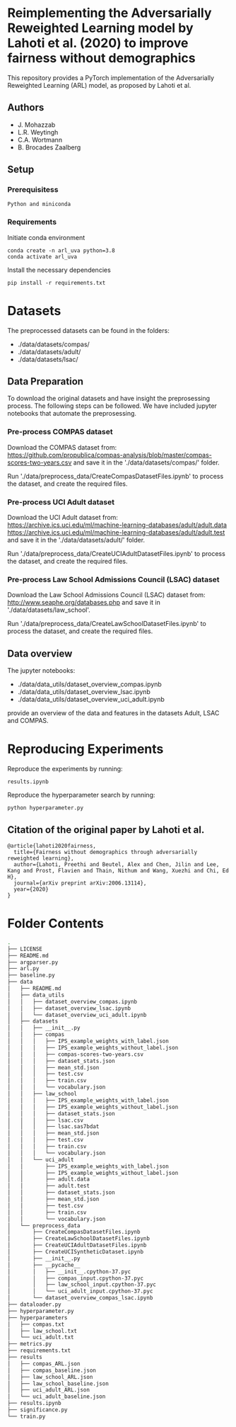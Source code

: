 # Reimplementing the Adversarially Reweighted Learning model by Lahoti et al. (2020) to improve fairness without demographics

This repository provides a PyTorch implementation of the Adversarially Reweighted Learning (ARL) model, as proposed by Lahoti et al.  

## Authors
* J. Mohazzab
* L.R. Weytingh
* C.A. Wortmann
* B. Brocades Zaalberg

## Setup
### Prerequisitess
```
Python and miniconda
```

### Requirements
Initiate conda environment
```
conda create -n arl_uva python=3.8
conda activate arl_uva
```

Install the necessary dependencies
```
pip install -r requirements.txt
```

# Datasets
The preprocessed datasets can be found in the folders:
 * ./data/datasets/compas/
 * ./data/datasets/adult/
 * ./data/datasets/lsac/



## Data Preparation
To download the original datasets and have insight the preprosessing process. The following steps can be followed. We have included jupyter notebooks that automate the preprosessing.

### Pre-process COMPAS dataset 
Download the COMPAS dataset from: https://github.com/propublica/compas-analysis/blob/master/compas-scores-two-years.csv and save it in the './data/datasets/compas/' folder.

Run './data/preprocess_data/CreateCompasDatasetFiles.ipynb' to process the dataset, and create the required files.

### Pre-process UCI Adult dataset 
Download the UCI Adult dataset from: https://archive.ics.uci.edu/ml/machine-learning-databases/adult/adult.data https://archive.ics.uci.edu/ml/machine-learning-databases/adult/adult.test and save it in the './data/datasets/adult/' folder.

Run './data/preprocess_data/CreateUCIAdultDatasetFiles.ipynb' to process the dataset, and create the required files.

### Pre-process  Law School Admissions Council (LSAC) dataset 
Download the  Law School Admissions Council (LSAC) dataset from: http://www.seaphe.org/databases.php and save it in './data/datasets/law_school'.

Run './data/preprocess_data/CreateLawSchoolDatasetFiles.ipynb' to process the dataset, and create the required files.

## Data overview

The jupyter notebooks:
* ./data/data_utils/dataset_overview_compas.ipynb
* ./data/data_utils/dataset_overview_lsac.ipynb
* ./data/data_utils/dataset_overview_uci_adult.ipynb

provide an overview of the data and features in the datasets Adult, LSAC and COMPAS.


# Reproducing Experiments
Reproduce the experiments by running:
```
results.ipynb
```

Reproduce the hyperparameter search by running:
```
python hyperparameter.py
```


## Citation of the original paper by Lahoti et al.
```
@article{lahoti2020fairness,
  title={Fairness without demographics through adversarially reweighted learning},
  author={Lahoti, Preethi and Beutel, Alex and Chen, Jilin and Lee, Kang and Prost, Flavien and Thain, Nithum and Wang, Xuezhi and Chi, Ed H},
  journal={arXiv preprint arXiv:2006.13114},
  year={2020}
}
```


# Folder Contents


```bash
.
├── LICENSE
├── README.md
├── argparser.py
├── arl.py
├── baseline.py
├── data
│   ├── README.md
│   ├── data_utils
│   │   ├── dataset_overview_compas.ipynb
│   │   ├── dataset_overview_lsac.ipynb
│   │   └── dataset_overview_uci_adult.ipynb
│   ├── datasets
│   │   ├── __init__.py
│   │   ├── compas
│   │   │   ├── IPS_example_weights_with_label.json
│   │   │   ├── IPS_example_weights_without_label.json
│   │   │   ├── compas-scores-two-years.csv
│   │   │   ├── dataset_stats.json
│   │   │   ├── mean_std.json
│   │   │   ├── test.csv
│   │   │   ├── train.csv
│   │   │   └── vocabulary.json
│   │   ├── law_school
│   │   │   ├── IPS_example_weights_with_label.json
│   │   │   ├── IPS_example_weights_without_label.json
│   │   │   ├── dataset_stats.json
│   │   │   ├── lsac.csv
│   │   │   ├── lsac.sas7bdat
│   │   │   ├── mean_std.json
│   │   │   ├── test.csv
│   │   │   ├── train.csv
│   │   │   └── vocabulary.json
│   │   └── uci_adult
│   │       ├── IPS_example_weights_with_label.json
│   │       ├── IPS_example_weights_without_label.json
│   │       ├── adult.data
│   │       ├── adult.test
│   │       ├── dataset_stats.json
│   │       ├── mean_std.json
│   │       ├── test.csv
│   │       ├── train.csv
│   │       └── vocabulary.json
│   └── preprocess_data
│       ├── CreateCompasDatasetFiles.ipynb
│       ├── CreateLawSchoolDatasetFiles.ipynb
│       ├── CreateUCIAdultDatasetFiles.ipynb
│       ├── CreateUCISyntheticDataset.ipynb
│       ├── __init__.py
│       ├── __pycache__
│       │   ├── __init__.cpython-37.pyc
│       │   ├── compas_input.cpython-37.pyc
│       │   ├── law_school_input.cpython-37.pyc
│       │   └── uci_adult_input.cpython-37.pyc
│       └── dataset_overview_compas_lsac.ipynb
├── dataloader.py
├── hyperparameter.py
├── hyperparameters
│   ├── compas.txt
│   ├── law_school.txt
│   └── uci_adult.txt
├── metrics.py
├── requirements.txt
├── results
│   ├── compas_ARL.json
│   ├── compas_baseline.json
│   ├── law_school_ARL.json
│   ├── law_school_baseline.json
│   ├── uci_adult_ARL.json
│   └── uci_adult_baseline.json
├── results.ipynb
├── significance.py
└── train.py

```
